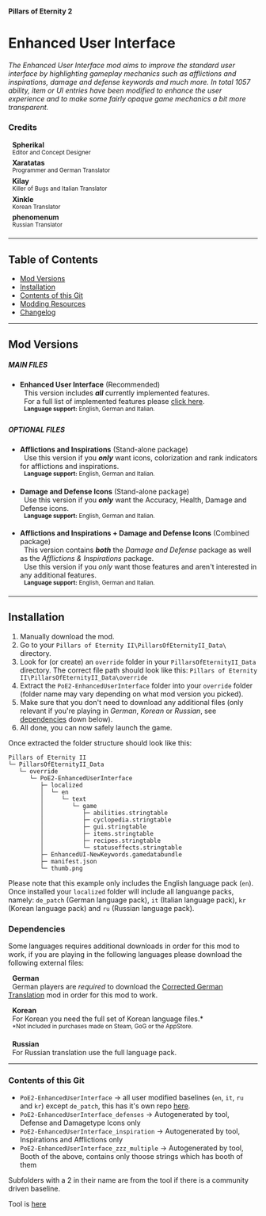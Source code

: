 #### Pillars of Eternity 2
# Enhanced User Interface
*The Enhanced User Interface mod aims to improve the standard user interface by highlighting gameplay mechanics such as afflictions and inspirations, damage and defense keywords and much more. In total 1057 ability, item or UI entries have been modified to enhance the user experience and to make some fairly opaque game mechanics a bit more transparent.*

### Credits
&nbsp;&nbsp;**Spherikal**\
&nbsp;&nbsp;<sup>Editor and Concept Designer</sup>\
&nbsp;&nbsp;**Xaratatas**\
&nbsp;&nbsp;<sup>Programmer and German Translator</sup>\
&nbsp;&nbsp;**Kilay**\
&nbsp;&nbsp;<sup>Killer of Bugs and Italian Translator</sup>\
&nbsp;&nbsp;**Xinkle**\
&nbsp;&nbsp;<sup>Korean Translator</sup>\
&nbsp;&nbsp;**phenomenum**\
&nbsp;&nbsp;<sup>Russian Translator</sup>

***

## Table of Contents
- [Mod Versions](#github-contents)
- [Installation](#installation)
- [Contents of this Git](#contents-of-this-git)
- [Modding Resources](wiki)
- [Changelog](changelog.md)

***

## Mod Versions
##### MAIN FILES
- **Enhanced User Interface** (Recommended)\
&nbsp;&nbsp;This version includes _**all**_ currently implemented features.\
&nbsp;&nbsp;For a full list of implemented features please [click here](#implemented-features).\
&nbsp;&nbsp;<sup>**Language support:** English, German and Italian.</sup>

##### OPTIONAL FILES

- **Afflictions and Inspirations** (Stand-alone package)\
&nbsp;&nbsp;Use this version if you _**only**_ want icons, colorization and rank indicators for afflictions and inspirations.\
&nbsp;&nbsp;<sup>**Language support:** English, German and Italian.</sup>

- **Damage and Defense Icons** (Stand-alone package)\
&nbsp;&nbsp;Use this version if you _**only**_ want the Accuracy, Health, Damage and Defense icons.\
&nbsp;&nbsp;<sup>**Language support:** English, German and Italian.</sup>

- **Afflictions and Inspirations + Damage and Defense Icons** (Combined package)\
&nbsp;&nbsp;This version contains _**both**_ the *Damage and Defense* package as well as the *Afflictions & Inspirations* package.\
&nbsp;&nbsp;Use this version if you *only* want those features and aren't interested in any additional features.\
&nbsp;&nbsp;<sup>**Language support:** English, German and Italian.</sup>

***

## Installation

1. Manually download the mod.
2. Go to your `Pillars of Eternity II\PillarsOfEternityII_Data\` directory.
3. Look for (or create) an `override` folder in your `PillarsOfEternityII_Data` directory.
The correct file path should look like this: `Pillars of Eternity II\PillarsOfEternityII_Data\override`
4. Extract the `PoE2-EnhancedUserInterface` folder into your `override` folder (folder name may vary depending on what mod version you picked).
5. Make sure that you don't need to download any additional files (only relevant if you're playing in *German*, *Korean* or *Russian*, see [dependencies](#dependencies) down below).
6. All done, you can now safely launch the game.

Once extracted the folder structure should look like this:
```
Pillars of Eternity II
└─ PillarsOfEternityII_Data
   └─ override
      └─ PoE2-EnhancedUserInterface
         ├─ localized
         │  └─ en
         │     └─ text
         │        └─ game
         │           ├─ abilities.stringtable
         │           ├─ cyclopedia.stringtable
         │           ├─ gui.stringtable
         │           ├─ items.stringtable
         │           ├─ recipes.stringtable
         │           └─ statuseffects.stringtable
         ├─ EnhancedUI-NewKeywords.gamedatabundle
         ├─ manifest.json
         └─ thumb.png
```

Please note that this example only includes the English language pack (`en`). Once installed your `localized` folder will include all languange packs, namely: `de_patch` (German language pack), `it` (Italian language pack), `kr` (Korean language pack) and `ru` (Russian language pack).

### Dependencies
Some languages requires additional downloads in order for this mod to work, if you are playing in the following languages please download the following external files:

&nbsp;&nbsp;**German**\
&nbsp;&nbsp;German players are *required* to download the [Corrected German Translation](https://www.nexusmods.com/pillarsofeternity2/mods/5) mod in order for this mod to work.

&nbsp;&nbsp;**Korean**\
&nbsp;&nbsp;For Korean you need the full set of Korean language files.*\
&nbsp;&nbsp;<sup>*Not included in purchases made on Steam, GoG or the AppStore.</sup>

&nbsp;&nbsp;**Russian**\
&nbsp;&nbsp;For Russian translation use the full language pack.

***

### Contents of this Git
- `PoE2-EnhancedUserInterface` -> all user modified baselines (`en`, `it`, `ru` and `kr`) except `de_patch`, this has it's own repo [here](https://github.com/AurelioSilver/pillarsofeternity-2-german-patch).
- `PoE2-EnhancedUserInterface_defenses` -> Autogenerated by tool, Defense and Damagetype Icons only
- `PoE2-EnhancedUserInterface_inspiration` -> Autogenerated by tool, Inspirations and Afflictions only
- `PoE2-EnhancedUserInterface_zzz_multiple` -> Autogenerated by tool, Booth of the above, contains only thoose strings which has booth of them

Subfolders with a 2 in their name are from the tool if there is a community driven baseline.

Tool is [here](https://github.com/AurelioSilver/pillarsofeternity-2-german-patch/tree/master/translation_helper/PoE2%20-%20eclipse%20project%20text%20normalisierer)
